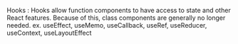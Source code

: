 Hooks : Hooks allow function components to have access to state and other React features. Because of this, class components are generally no longer needed. ex. useEffect, useMemo, useCallback, useRef, useReducer, useContext, useLayoutEffect